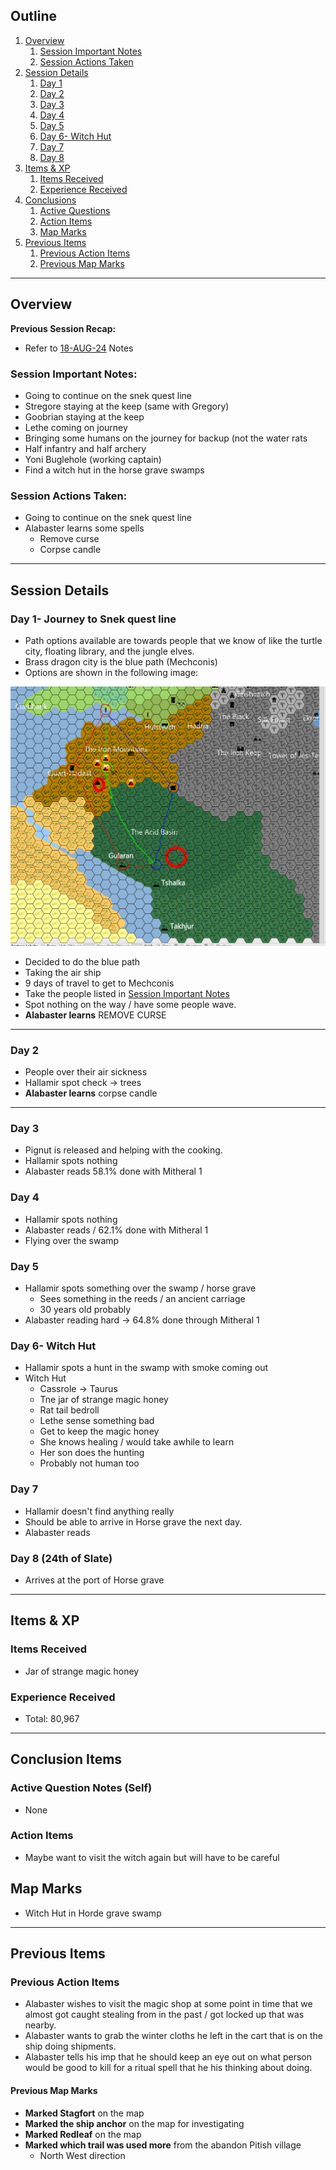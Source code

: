 ## Outline
1. [Overview](Overview)
   1. [Session Important Notes](#session-important-notes)
   2. [Session Actions Taken](#session-actions-taken)
2. [Session Details](#session-details)
   1. [Day 1](#day-1--journey-to-snek-quest-line)
   2. [Day 2](#day-2)
   3. [Day 3](#day-3)
   4. [Day 4](#day-4)
   5. [Day 5](#day-5)
   6. [Day 6- Witch Hut](#day-6--witch-hut-)
   7. [Day 7](#day-7)
   8. [Day 8](#day-8-24th-of-slate) 
3. [Items & XP](#items--xp)
   1. [Items Received](#items-received)
   2. [Experience Received](#experience-received)
4. [Conclusions](#conclusion-items)
   1. [Active Questions](#active-question-notes-self)
   2. [Action Items](#action-items-(previous))
   3. [Map Marks](#map-marks)
5. [Previous Items](#previous-items)
   1. [Previous Action Items](#previous-action-items)
   2. [Previous Map Marks](#previous-map-marks)
______________________________
## Overview
**Previous Session Recap:**
- Refer to [18-AUG-24](18-AUG-24.md) Notes<br>

### **Session Important Notes:**
- Going to continue on the snek quest line 
- Stregore staying at the keep (same with Gregory)
- Goobrian staying at the keep
- Lethe coming on journey 
- Bringing some humans on the journey for backup (not the water rats
 - Half infantry and half archery
 - Yoni Buglehole (working captain)
- Find a witch hut in the horse grave swamps


### **Session Actions Taken:**
- Going to continue on the snek quest line
- Alabaster learns some spells
  - Remove curse
  - Corpse candle

_____________________________________
## Session Details
### Day 1- Journey to Snek quest line
- Path options available are towards people that we know of like the turtle city, floating library, and the jungle elves.
- Brass dragon city is the blue path (Mechconis)
- Options are shown in the following image:

![](../../Images/Maps/path-options-01092024.png)

- Decided to do the blue path
- Taking the air ship
- 9 days of travel to get to Mechconis
- Take the people listed in [Session Important Notes](#session-important-notes)
- Spot nothing on the way / have some people wave.
- **Alabaster learns** REMOVE CURSE
_____________________________________

### Day 2
- People over their air sickness
- Hallamir spot check ->  trees
- **Alabaster learns** corpse candle
_____________________________________

### Day 3
- Pignut is released and helping with the cooking.
- Hallamir spots nothing
- Alabaster reads 58.1% done with Mitheral 1


### Day 4
- Hallamir spots nothing
- Alabaster reads / 62.1% done with Mitheral 1
- Flying over the swamp

### Day 5
- Hallamir spots something over the swamp / horse grave
  - Sees something in the reeds / an ancient carriage  
  - 30 years old probably
- Alabaster reading hard -> 64.8% done through Mitheral 1 

### Day 6- Witch Hut 
- Hallamir spots a hunt in the swamp with smoke coming out
- Witch Hut
  - Cassrole -> Taurus  
  - Tne jar of strange magic honey
  - Rat tail bedroll
  - Lethe sense something bad
  - Get to keep the magic honey
  - She knows healing / would take awhile to learn
  - Her son does the hunting 
  - Probably not human too 

### Day 7
- Hallamir doesn't find anything really
- Should be able to arrive in Horse grave the next day.
- Alabaster reads 

### Day 8 (24th of Slate)
- Arrives at the port of Horse grave

___________________________________________

## Items & XP
### Items Received
- Jar of strange magic honey

### Experience Received
- Total: 80,967

_________________________________
## Conclusion Items
### Active Question Notes (Self)
- None

### Action Items
- Maybe want to visit the witch again but will have to be careful

## Map Marks
- Witch Hut in Horde grave swamp

---------------------------------
## Previous Items
### Previous Action Items
- Alabaster wishes to visit the magic shop at some point in time that we almost got caught stealing from in the past / got locked up that was nearby.
- Alabaster wants to grab the winter cloths he left in the cart that is on the ship doing shipments.
- Alabaster tells his imp that he should keep an eye out on what person would be good to kill for a ritual spell that he his thinking about doing. 
#### Previous Map Marks
- **Marked Stagfort** on the map
- **Marked the ship anchor** on the map for investigating
- **Marked Redleaf** on the map
- **Marked which trail was used more** from the abandon Pitish village
  - North West direction